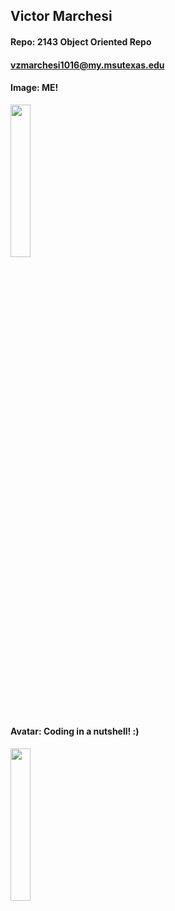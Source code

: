 ## Victor Marchesi
#### Repo: 2143 Object Oriented Repo
#### vzmarchesi1016@my.msutexas.edu
#### Image: ME!
<img src="(https://user-images.githubusercontent.com/91359207/235332860-22c580c9-94d8-4c2f-a5cd-124be43baced.png)" width=25% height=25%>


#### Avatar: Coding in a nutshell! :)
<img src="https://user-images.githubusercontent.com/91359207/214431210-35c3a954-bd0f-4aff-a0e2-c71a2f398a24.JPG" width=25% height=25%>
